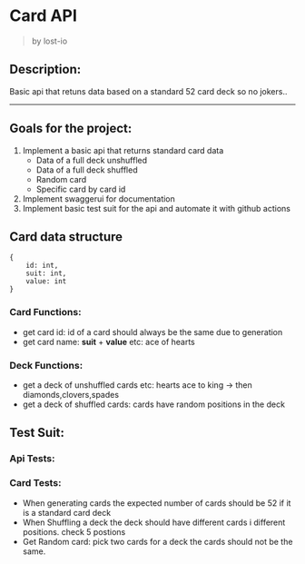 # Card API
> by lost-io


## Description:

Basic api that retuns data based on a standard 52 card deck so no jokers..


----

## Goals for the project:

1. Implement a basic api that returns standard card data
	- Data of a full deck unshuffled
	- Data of a full deck shuffled
	- Random card
 	- Specific card by card id
2. Implement swaggerui for documentation
3. Implement basic test suit for the api and automate it with github actions



## Card data structure

```` golang
{
	id: int,
	suit: int,
	value: int
}
````

### Card Functions:
 - get card id: id of a card should always be the same due to generation
 - get card name: __suit__ + __value__ etc: ace of hearts

### Deck Functions:
- get a deck of unshuffled cards etc: hearts ace to king -> then diamonds,clovers,spades
- get a deck of shuffled cards: cards have random positions in the deck

## Test Suit:

### Api Tests:



### Card Tests:
- When generating cards the expected number of cards should be 52 if it is a standard card deck
- When Shuffling a deck the deck should have different cards i different positions. check 5 postions
- Get Random card: pick two cards for a deck the cards should not be the same.







	
